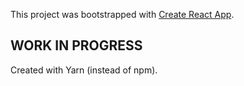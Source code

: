 This project was bootstrapped with [Create React App](https://github.com/facebook/create-react-app).

## WORK IN PROGRESS
Created with Yarn (instead of npm).
